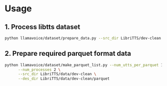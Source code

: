 # Usage

## 1. Process libtts dataset

```bash
python llamavoice/dataset/prepare_data.py --src_dir LibriTTS/dev-clean --des_dir LibriTTS/data/dev-clean
```

## 2. Prepare required parquet format data

```bash
python llamavoice/dataset/make_parquet_list.py --num_utts_per_parquet 10 \
      --num_processes 2 \
      --src_dir LibriTTS/data/dev-clean \
      --des_dir LibriTTS/data/dev-clean/parquet
```